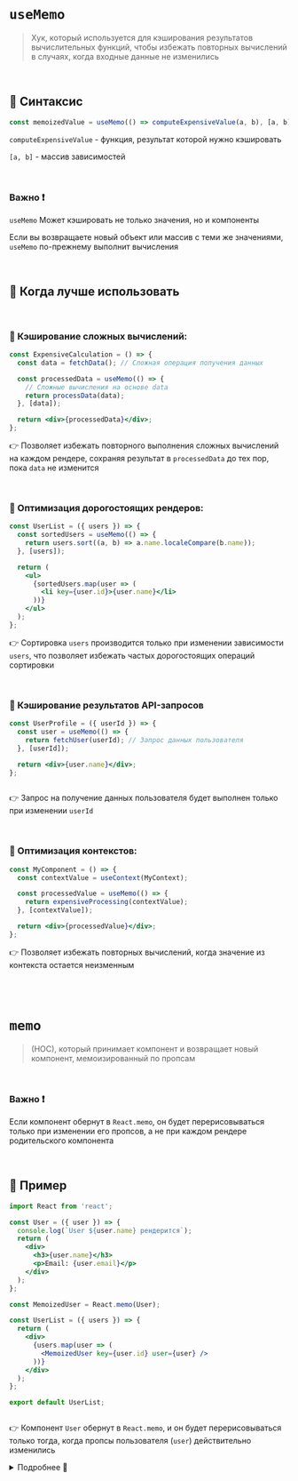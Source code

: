 # `useMemo`
> Хук, который используется для кэширования результатов вычислительных функций, чтобы избежать повторных вычислений в случаях, когда входные данные не изменились

<br>

## 🚩 Синтаксис
```jsx
const memoizedValue = useMemo(() => computeExpensiveValue(a, b), [a, b]);
```
`computeExpensiveValue` - функция, результат которой нужно кэшировать

`[a, b]` - массив зависимостей


<br>

### Важно ❗

`useMemo` Может кэшировать не только значения, но и компоненты

Если вы возвращаете новый объект или массив с теми же значениями, `useMemo` по-прежнему выполнит вычисления

<br>

## 🚩 Когда лучше использовать

<br>

### 🔴 Кэширование сложных вычислений:
```jsx
const ExpensiveCalculation = () => {
  const data = fetchData(); // Сложная операция получения данных

  const processedData = useMemo(() => {
    // Сложные вычисления на основе data
    return processData(data);
  }, [data]);

  return <div>{processedData}</div>;
};


```
👉 Позволяет избежать повторного выполнения сложных вычислений на каждом рендере, сохраняя результат в `processedData` до тех пор, пока `data` не изменится

<br>

### 🔴 Оптимизация дорогостоящих рендеров:
```jsx
const UserList = ({ users }) => {
  const sortedUsers = useMemo(() => {
    return users.sort((a, b) => a.name.localeCompare(b.name));
  }, [users]);

  return (
    <ul>
      {sortedUsers.map(user => (
        <li key={user.id}>{user.name}</li>
      ))}
    </ul>
  );
};


```
👉 Сортировка `users` производится только при изменении зависимости `users`, что позволяет избежать частых дорогостоящих операций сортировки


<br>

### 🔴 Кэширование результатов API-запросов
```jsx
const UserProfile = ({ userId }) => {
  const user = useMemo(() => {
    return fetchUser(userId); // Запрос данных пользователя
  }, [userId]);

  return <div>{user.name}</div>;
};



```
👉 Запрос на получение данных пользователя будет выполнен только при изменении `userId`


<br>

### 🔴 Оптимизация контекстов:
```jsx
const MyComponent = () => {
  const contextValue = useContext(MyContext);

  const processedValue = useMemo(() => {
    return expensiveProcessing(contextValue);
  }, [contextValue]);

  return <div>{processedValue}</div>;
};

```
👉 Позволяет избежать повторных вычислений, когда значение из контекста остается неизменным

<br>
<br>

# `memo`
> (HOC), который принимает компонент и возвращает новый компонент, мемоизированный по пропсам

<br>

### Важно ❗

Если компонент обернут в `React.memo`, он будет перерисовываться только при изменении его пропсов, а не при каждом рендере родительского компонента

<br>


## 🚩 Пример

```jsx
import React from 'react';

const User = ({ user }) => {
  console.log(`User ${user.name} рендерится`);
  return (
    <div>
      <h3>{user.name}</h3>
      <p>Email: {user.email}</p>
    </div>
  );
};

const MemoizedUser = React.memo(User);

const UserList = ({ users }) => {
  return (
    <div>
      {users.map(user => (
        <MemoizedUser key={user.id} user={user} />
      ))}
    </div>
  );
};

export default UserList;



```
👉 Компонент `User` обернут в `React.memo`, и он будет перерисовываться только тогда, когда пропсы пользователя (`user`) действительно изменились

<details>
<summary>Подробнее 📗</summary>
  
<br>

❗ Без использования `memo`, при каждом обновлении родительского компонента `UserList` все компоненты `User` бы перерисовывались, даже если пропсы не изменились

</details>

